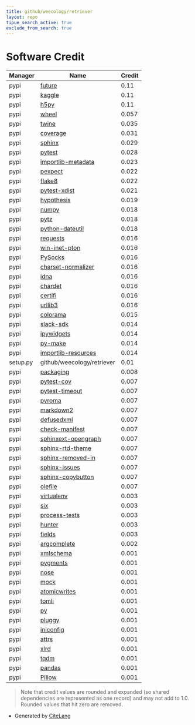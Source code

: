 ```yaml
---
title: github/weecology/retriever
layout: repo
tipue_search_active: true
exclude_from_search: true
---
```

# Software Credit

|Manager|Name|Credit|
|-------|----|------|
|pypi|[future](https://python-future.org)|0.11|
|pypi|[kaggle](https://github.com/Kaggle/kaggle-api)|0.11|
|pypi|[h5py](http://www.h5py.org)|0.11|
|pypi|[wheel](https://pypi.org/project/wheel)|0.057|
|pypi|[twine](https://pypi.org/project/twine)|0.035|
|pypi|[coverage](https://pypi.org/project/coverage)|0.031|
|pypi|[sphinx](https://www.sphinx-doc.org/)|0.029|
|pypi|[pytest](https://docs.pytest.org/en/latest/)|0.028|
|pypi|[importlib-metadata](https://pypi.org/project/importlib-metadata)|0.023|
|pypi|[pexpect](https://pypi.org/project/pexpect)|0.022|
|pypi|[flake8](https://pypi.org/project/flake8)|0.022|
|pypi|[pytest-xdist](https://pypi.org/project/pytest-xdist)|0.021|
|pypi|[hypothesis](https://pypi.org/project/hypothesis)|0.019|
|pypi|[numpy](https://pypi.org/project/numpy)|0.018|
|pypi|[pytz](https://pypi.org/project/pytz)|0.018|
|pypi|[python-dateutil](https://pypi.org/project/python-dateutil)|0.018|
|pypi|[requests](https://requests.readthedocs.io)|0.016|
|pypi|[win-inet-pton](https://pypi.org/project/win-inet-pton)|0.016|
|pypi|[PySocks](https://pypi.org/project/PySocks)|0.016|
|pypi|[charset-normalizer](https://pypi.org/project/charset-normalizer)|0.016|
|pypi|[idna](https://pypi.org/project/idna)|0.016|
|pypi|[chardet](https://pypi.org/project/chardet)|0.016|
|pypi|[certifi](https://pypi.org/project/certifi)|0.016|
|pypi|[urllib3](https://pypi.org/project/urllib3)|0.016|
|pypi|[colorama](https://pypi.org/project/colorama)|0.015|
|pypi|[slack-sdk](https://pypi.org/project/slack-sdk)|0.014|
|pypi|[ipywidgets](https://pypi.org/project/ipywidgets)|0.014|
|pypi|[py-make](https://pypi.org/project/py-make)|0.014|
|pypi|[importlib-resources](https://pypi.org/project/importlib-resources)|0.014|
|setup.py|github/weecology/retriever|0.01|
|pypi|[packaging](https://pypi.org/project/packaging)|0.008|
|pypi|[pytest-cov](https://github.com/pytest-dev/pytest-cov)|0.007|
|pypi|[pytest-timeout](https://pypi.org/project/pytest-timeout)|0.007|
|pypi|[pyroma](https://pypi.org/project/pyroma)|0.007|
|pypi|[markdown2](https://pypi.org/project/markdown2)|0.007|
|pypi|[defusedxml](https://pypi.org/project/defusedxml)|0.007|
|pypi|[check-manifest](https://pypi.org/project/check-manifest)|0.007|
|pypi|[sphinxext-opengraph](https://pypi.org/project/sphinxext-opengraph)|0.007|
|pypi|[sphinx-rtd-theme](https://pypi.org/project/sphinx-rtd-theme)|0.007|
|pypi|[sphinx-removed-in](https://pypi.org/project/sphinx-removed-in)|0.007|
|pypi|[sphinx-issues](https://pypi.org/project/sphinx-issues)|0.007|
|pypi|[sphinx-copybutton](https://pypi.org/project/sphinx-copybutton)|0.007|
|pypi|[olefile](https://pypi.org/project/olefile)|0.007|
|pypi|[virtualenv](https://pypi.org/project/virtualenv)|0.003|
|pypi|[six](https://pypi.org/project/six)|0.003|
|pypi|[process-tests](https://pypi.org/project/process-tests)|0.003|
|pypi|[hunter](https://pypi.org/project/hunter)|0.003|
|pypi|[fields](https://pypi.org/project/fields)|0.003|
|pypi|[argcomplete](https://github.com/kislyuk/argcomplete)|0.002|
|pypi|[xmlschema](https://pypi.org/project/xmlschema)|0.001|
|pypi|[pygments](https://pypi.org/project/pygments)|0.001|
|pypi|[nose](https://pypi.org/project/nose)|0.001|
|pypi|[mock](https://pypi.org/project/mock)|0.001|
|pypi|[atomicwrites](https://pypi.org/project/atomicwrites)|0.001|
|pypi|[tomli](https://pypi.org/project/tomli)|0.001|
|pypi|[py](https://pypi.org/project/py)|0.001|
|pypi|[pluggy](https://pypi.org/project/pluggy)|0.001|
|pypi|[iniconfig](https://pypi.org/project/iniconfig)|0.001|
|pypi|[attrs](https://pypi.org/project/attrs)|0.001|
|pypi|[xlrd](http://www.python-excel.org/)|0.001|
|pypi|[tqdm](https://tqdm.github.io)|0.001|
|pypi|[pandas](https://pandas.pydata.org)|0.001|
|pypi|[Pillow](https://python-pillow.org)|0.001|


> Note that credit values are rounded and expanded (so shared dependencies are represented as one record) and may not add to 1.0. Rounded values that hit zero are removed.


- Generated by [CiteLang](https://github.com/vsoch/citelang)
